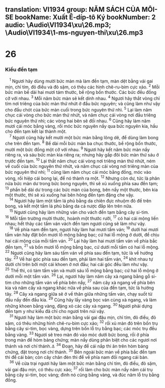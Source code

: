 translation: VI1934
group: NĂM SÁCH CỦA MÔI-SE
bookName: Xuất Ê-díp-tô Ký 
bookNumber: 2
audio: \Audio\VI1934\xu\26.mp3; \Audio\VI1934\1-ms-nguyen-thi\xu\26.mp3
-------

<div class="title"><h1>26</h1><h3>Kiểu đền tạm</h3></div>
<span class="verse xu_26_1"> <sup>1</sup> Ngươi hãy dùng mười bức màn mà làm đền tạm, màn dệt bằng vải gai mịn, chỉ tím, đỏ điều và đỏ sặm, có thêu các hình chê-ru-bim cực xảo. </span>
<span class="verse xu_26_2"><sup>2</sup> Mỗi bức màn bề dài hai mươi tám thước, bề rộng bốn thước. Các bức đều đồng cỡ với nhau. </span>
<span class="verse xu_26_3"><sup>3</sup> Mỗi năm bức màn sẽ kết dính nhau. </span>
<span class="verse xu_26_4"><sup>4</sup> Ngươi hãy thắt vòng chỉ tím nơi triêng của bức màn thứ nhứt ở đầu bức nguyên; và cũng làm như vậy cho đầu chót của bức màn cuối trong bức nguyên thứ nhì. </span>
<span class="verse xu_26_5"><sup>5</sup> Lại làm năm chục cái vòng cho bức màn thứ nhứt, và năm chục cái vòng nơi đầu triêng bức nguyên thứ nhì; các vòng hai bên sẽ đối nhau. </span>
<span class="verse xu_26_6"><sup>6</sup> Cũng hãy làm năm mươi cái móc bằng vàng, rồi móc bức nguyên nầy qua bức nguyên kia, hầu cho đền tạm kết lại thành một. <br/></span>
<span class="verse xu_26_7"> <sup>7</sup> Ngươi cũng hãy kết mười một bức màn bằng lông dê, để dùng làm bong che trên đền tạm. </span>
<span class="verse xu_26_8"><sup>8</sup> Bề dài mỗi bức màn ba chục thước, bề rộng bốn thước, mười một bức đồng một cỡ với nhau. </span>
<span class="verse xu_26_9"><sup>9</sup> Ngươi hãy kết năm bức màn nầy riêng ra, và sáu bức màn kia riêng ra; nhưng hãy gấp đôi bức màn thứ sáu ở trước đền tạm. </span>
<span class="verse xu_26_10"><sup>10</sup> Lại thắt năm chục cái vòng nơi triêng màn thứ nhứt, ném về cuối của bức nguyên thứ nhứt, và năm chục cái vòng nơi triêng màn của bức nguyên thứ nhì; </span>
<span class="verse xu_26_11"><sup>11</sup> cũng làm năm chục cái móc bằng đồng, móc vào vòng, rồi hiệp cái bong lại, để nó thành ra một. </span>
<span class="verse xu_26_12"><sup>12</sup> Nhưng còn dư, tức là phân nửa bức màn dư trong bức bong nguyên, thì sẽ xủ xuống phía sau đền tạm; </span>
<span class="verse xu_26_13"><sup>13</sup> phần bề dài dư trong các bức màn của bong, bên nầy một thước, bên kia một thước, thì sẽ xủ xuống hai bên hông đền tạm đặng che vậy. <br/></span>
<span class="verse xu_26_14"> <sup>14</sup> Ngươi hãy làm một tấm lá phủ bằng da chiên đực nhuộm đỏ để trên bong, và kết một tấm lá phủ bằng da cá nược đắp lên trên nữa. <br/></span>
<span class="verse xu_26_15"> <sup>15</sup> Ngươi cũng hãy làm những ván cho vách đền tạm bằng cây si-tim. </span>
<span class="verse xu_26_16"><sup>16</sup> Mỗi tấm trường mười thước, hoành một thước rưỡi, </span>
<span class="verse xu_26_17"><sup>17</sup> có hai cái mộng liền nhau; hết thảy các tấm ván vách đền tạm ngươi cũng sẽ làm như vậy. <br/></span>
<span class="verse xu_26_18"> <sup>18</sup> Về phía nam đền tạm, ngươi hãy làm hai mươi tấm ván; </span>
<span class="verse xu_26_19"><sup>19</sup> dưới hai mươi tấm ván hãy đặt bốn mươi lỗ mộng bằng bạc; cứ hai lỗ mộng ở dưới, để chịu hai cái mộng của mỗi tấm ván. </span>
<span class="verse xu_26_20"><sup>20</sup> Lại hãy làm hai mươi tấm ván về phía bắc đền tạm, </span>
<span class="verse xu_26_21"><sup>21</sup> và bốn mươi lỗ mộng bằng bạc, cứ dưới mỗi tấm có hai lỗ mộng. </span>
<span class="verse xu_26_22"><sup>22</sup> Ngươi cũng hãy làm sáu tấm ván về phía sau đền tạm, tức là về hướng tây. </span>
<span class="verse xu_26_23"><sup>23</sup> Về hai góc phía sau đền tạm, phải làm hai tấm ván, </span>
<span class="verse xu_26_24"><sup>24</sup> khít nhau tự dưới chí trên bởi một cái khoen ở nơi đầu; hai cái góc đều làm như vậy. </span>
<span class="verse xu_26_25"><sup>25</sup> Thế thì, có tám tấm ván và mười sáu lỗ mộng bằng bạc; cứ hai lỗ mộng ở dưới mỗi một tấm ván. </span>
<span class="verse xu_26_26"><sup>26</sup> Lại, ngươi hãy làm năm cây xà ngang bằng gỗ si-tim cho những tấm ván về phía bên nầy, </span>
<span class="verse xu_26_27"><sup>27</sup> năm cây xà ngang về phía bên kia và năm cây xà ngang khác nữa về phía sau của đền tạm, tức là hướng tây. </span>
<span class="verse xu_26_28"><sup>28</sup> Cây xà ngang giữa sẽ ở về thân giữa những tấm ván, chạy suốt từ đầu nầy đến đầu kia. </span>
<span class="verse xu_26_29"><sup>29</sup> Cũng hãy lấy vàng bọc ván cùng xà ngang, và làm những khoen bằng vàng, đặng xỏ các cây xà ngang. </span>
<span class="verse xu_26_30"><sup>30</sup> Ngươi phải dựng đền tạm y như kiểu đã chỉ cho ngươi trên núi vậy. <br/></span>
<span class="verse xu_26_31"> <sup>31</sup> Ngươi hãy làm một bức màn bằng vải gai đậu mịn, chỉ tím, đỏ điều, đỏ sặm, có thêu những hình chê-ru-bim cực xảo; </span>
<span class="verse xu_26_32"><sup>32</sup> rồi xủ màn đó trên bốn trụ bằng cây si-tim, bọc vàng, dựng trên bốn lỗ trụ bằng bạc; các móc trụ đều bằng vàng. </span>
<span class="verse xu_26_33"><sup>33</sup> Ngươi sẽ treo màn đó vào móc dưới bức bong, rồi ở phía trong màn để hòm bảng chứng; màn nầy dùng phân biệt cho các ngươi nơi thánh và nơi chí thánh.<a data-toggle="tooltip" data-placement="bottom" title="He 6:19; 9:3-5">⚓</a></span>
<span class="verse xu_26_34"><sup>34</sup> Đoạn, hãy để cái nắp thi ân trên hòm bảng chứng, đặt trong nơi chí thánh. </span>
<span class="verse xu_26_35"><sup>35</sup> Bên ngoài bức màn về phía bắc đền tạm thì để cái bàn; còn cây chân đèn thì để về phía nam đối ngang cái bàn. <br/></span>
<span class="verse xu_26_36"> <sup>36</sup> Về cửa trại ngươi hãy làm một bức màn bằng chỉ tím, đỏ điều, đỏ sặm, vải gai đậu mịn, có thêu cực xảo; </span>
<span class="verse xu_26_37"><sup>37</sup> rồi làm cho bức màn nầy năm cái trụ bằng cây si-tim, bọc vàng; đinh nó cũng bằng vàng, và đúc năm lỗ trụ bằng đồng. <br/></span>
